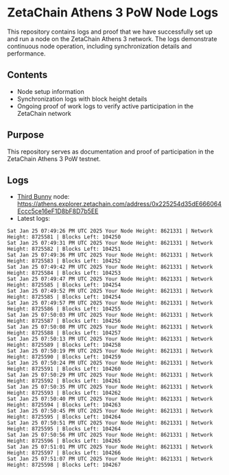 # ZetaChain Athens 3 PoW Node Logs
This repository contains logs and proof that we have successfully set up and run a node on the ZetaChain Athens 3 network. The logs demonstrate continuous node operation, including synchronization details and performance.

## Contents
- Node setup information
- Synchronization logs with block height details
- Ongoing proof of work logs to verify active participation in the ZetaChain network

## Purpose
This repository serves as documentation and proof of participation in the ZetaChain Athens 3 PoW testnet.

## Logs

- [Third Bunny](https://thirdbunny.xyz/) node: https://athens.explorer.zetachain.com/address/0x225254d35dE666064Eccc5ce16eF1D8bF8D7b5EE
- Latest logs:
```
Sat Jan 25 07:49:26 PM UTC 2025 Your Node Height: 8621331 | Network Height: 8725581 | Blocks Left: 104250
Sat Jan 25 07:49:31 PM UTC 2025 Your Node Height: 8621331 | Network Height: 8725582 | Blocks Left: 104251
Sat Jan 25 07:49:36 PM UTC 2025 Your Node Height: 8621331 | Network Height: 8725583 | Blocks Left: 104252
Sat Jan 25 07:49:42 PM UTC 2025 Your Node Height: 8621331 | Network Height: 8725584 | Blocks Left: 104253
Sat Jan 25 07:49:47 PM UTC 2025 Your Node Height: 8621331 | Network Height: 8725585 | Blocks Left: 104254
Sat Jan 25 07:49:52 PM UTC 2025 Your Node Height: 8621331 | Network Height: 8725585 | Blocks Left: 104254
Sat Jan 25 07:49:57 PM UTC 2025 Your Node Height: 8621331 | Network Height: 8725586 | Blocks Left: 104255
Sat Jan 25 07:50:03 PM UTC 2025 Your Node Height: 8621331 | Network Height: 8725587 | Blocks Left: 104256
Sat Jan 25 07:50:08 PM UTC 2025 Your Node Height: 8621331 | Network Height: 8725588 | Blocks Left: 104257
Sat Jan 25 07:50:13 PM UTC 2025 Your Node Height: 8621331 | Network Height: 8725589 | Blocks Left: 104258
Sat Jan 25 07:50:19 PM UTC 2025 Your Node Height: 8621331 | Network Height: 8725590 | Blocks Left: 104259
Sat Jan 25 07:50:24 PM UTC 2025 Your Node Height: 8621331 | Network Height: 8725591 | Blocks Left: 104260
Sat Jan 25 07:50:29 PM UTC 2025 Your Node Height: 8621331 | Network Height: 8725592 | Blocks Left: 104261
Sat Jan 25 07:50:35 PM UTC 2025 Your Node Height: 8621331 | Network Height: 8725593 | Blocks Left: 104262
Sat Jan 25 07:50:40 PM UTC 2025 Your Node Height: 8621331 | Network Height: 8725594 | Blocks Left: 104263
Sat Jan 25 07:50:45 PM UTC 2025 Your Node Height: 8621331 | Network Height: 8725595 | Blocks Left: 104264
Sat Jan 25 07:50:51 PM UTC 2025 Your Node Height: 8621331 | Network Height: 8725595 | Blocks Left: 104264
Sat Jan 25 07:50:56 PM UTC 2025 Your Node Height: 8621331 | Network Height: 8725596 | Blocks Left: 104265
Sat Jan 25 07:51:01 PM UTC 2025 Your Node Height: 8621331 | Network Height: 8725597 | Blocks Left: 104266
Sat Jan 25 07:51:07 PM UTC 2025 Your Node Height: 8621331 | Network Height: 8725598 | Blocks Left: 104267
```
